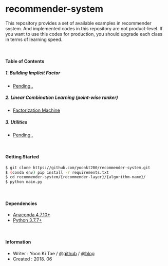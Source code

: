 recommender-system
=======

This repository provides a set of available examples in recommender system. And implemented codes in this repository are not product-level. If you want to use this codes for production, you should upgrade each class in terms of learning speed.


<br/>

#### Table of Contents

##### 1. Building Implicit Factor
* [Pending..](https://github.com/yoonkt200/recommender-system/tree/master/implicit/SVD/main.py)

##### 2. Linear Combination Learning (point-wise ranker)
* [Factorization Machine](https://github.com/yoonkt200/recommender-system/tree/master/ranker/factorization_machine.py)

##### 3. Utilities
* [Pending..](https://github.com/yoonkt200/recommender-system/tree/master/implicit/SVD/main.py)

<br/>

#### Getting Started
```bash
$ git clone https://github.com/yoonkt200/recommender-system.git
$ (conda env) pip install -r requirements.txt
$ cd recommender-system/{recommender-layer}/{algorithm-name}/
$ python main.py
```

<br/>

#### Dependencies
* [Anaconda 4.7.10+](https://www.anaconda.com/distribution/)
* [Python 3.7.7+](https://www.continuum.io/downloads)



<br/>


#### Information
- Writer : Yoon Ki Tae / [@github](https://github.com/yoonkt200) / [@blog](http://yamalab.tistory.com)
- Created : 2018. 06
